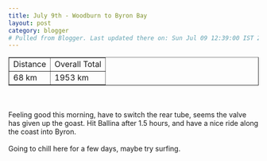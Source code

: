 ```yaml
---
title: July 9th - Woodburn to Byron Bay
layout: post
category: blogger
# Pulled from Blogger. Last updated there on: Sun Jul 09 12:39:00 IST 2006
---
```

<TABLE BORDER="1"><TR><TD>Distance</TD><TD>Overall Total</TD></TR><TR><TD>68 km</TD><TD>1953 km</TD></TR></TABLE><br /><br />Feeling good this morning, have to switch the rear tube, seems the valve has given up the goast. Hit Ballina after 1.5 hours, and have a nice ride along the coast into Byron.<br /><br />Going to chill here for a few days, maybe try surfing.
